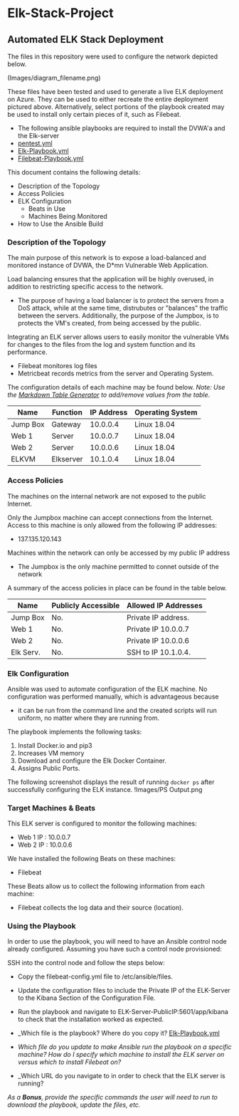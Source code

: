 # Elk-Stack-Project
## Automated ELK Stack Deployment

The files in this repository were used to configure the network depicted below.

(Images/diagram_filename.png)

These files have been tested and used to generate a live ELK deployment on Azure. They can be used to either recreate the entire deployment pictured above. Alternatively, select portions of the playbook created may be used to install only certain pieces of it, such as Filebeat.

  -  The following ansible playbooks are required to install the DVWA'a and the Elk-server
   - [pentest.yml](Playbooks/Pentest-Playbook.yml)
   - [Elk-Playbook.yml](Playbooks/Elk-Playbook.yml)
   - [Filebeat-Playbook.yml](Filebeat-Playbook.yml)

This document contains the following details:
- Description of the Topology
- Access Policies
- ELK Configuration
  - Beats in Use
  - Machines Being Monitored
- How to Use the Ansible Build


### Description of the Topology

The main purpose of this network is to expose a load-balanced and monitored instance of DVWA, the D*mn Vulnerable Web Application.

Load balancing ensures that the application will be highly overused, in addition to restricting specific access to the network.
- The purpose of having a load balancer is to protect the servers from a DoS attack, while at the same time, distrubutes or "balances" the traffic between the servers.  Additionally, the purpose of the Jumpbox, is to protects the VM's created, from being accessed by the public.

Integrating an ELK server allows users to easily monitor the vulnerable VMs for changes to the files from the log and system function and its performance.
- Filebeat monitores log files
- Metricbeat records metrics from the server and Operating System.

The configuration details of each machine may be found below.
_Note: Use the [Markdown Table Generator](http://www.tablesgenerator.com/markdown_tables) to add/remove values from the table_.

| Name     | Function | IP Address | Operating System |
|----------|----------|------------|------------------|
| Jump Box | Gateway  | 10.0.0.4   | Linux 18.04      |
| Web 1    | Server   | 10.0.0.7   | Linux 18.04      |
| Web 2    | Server   | 10.0.0.6   | Linux 18.04      |
| ELKVM    | Elkserver| 10.1.0.4   | Linux 18.04      |                  

### Access Policies

The machines on the internal network are not exposed to the public Internet. 

Only the Jumpbox machine can accept connections from the Internet. Access to this machine is only allowed from the following IP addresses:
- 137.135.120.143

Machines within the network can only be accessed by my public IP address
- The Jumpbox is the only machine permitted to connet outside of the network

A summary of the access policies in place can be found in the table below.

| Name     | Publicly Accessible | Allowed IP Addresses |
|----------|---------------------|----------------------|
| Jump Box | No.                 | Private IP address.  |
| Web 1    | No.                 | Private IP 10.0.0.7  |
| Web 2    | No.                 | Private IP 10.0.0.6  |
| Elk Serv.| No.                 | SSH to IP 10.1.0.4.  |

### Elk Configuration

Ansible was used to automate configuration of the ELK machine. No configuration was performed manually, which is advantageous because
- it can be run from the command line and the created scripts will run uniform, no matter where they are running from.

The playbook implements the following tasks:
1. Install Docker.io and pip3
2. Increases VM memory
3. Download and configure the Elk Docker Container. 
4. Assigns Public Ports. 

The following screenshot displays the result of running `docker ps` after successfully configuring the ELK instance.
!Images/PS Output.png

### Target Machines & Beats
This ELK server is configured to monitor the following machines:
- Web 1 IP : 10.0.0.7
- Web 2 IP : 10.0.0.6

We have installed the following Beats on these machines:
- Filebeat

These Beats allow us to collect the following information from each machine:
- Filebeat collects the log data and their source (location).   

### Using the Playbook
In order to use the playbook, you will need to have an Ansible control node already configured. Assuming you have such a control node provisioned: 

SSH into the control node and follow the steps below:
- Copy the filebeat-config.yml file to /etc/ansible/files.
- Update the configuration files to include the Private IP of the ELK-Server to the Kibana Section of the Configuration File.
- Run the playbook and navigate to ELK-Server-PublicIP:5601/app/kibana to check that the installation worked as expected.


- _Which file is the playbook? Where do you copy it?
[Elk-Playbook.yml](Playbooks/Elk-Playbook.yml)
- _Which file do you update to make Ansible run the playbook on a specific machine? How do I specify which machine to install the ELK server on versus which to install Filebeat on?_
- _Which URL do you navigate to in order to check that the ELK server is running?

_As a **Bonus**, provide the specific commands the user will need to run to download the playbook, update the files, etc._
